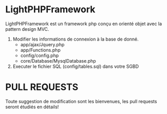 LightPHPFramework
===================

LightPHPFramework est un framework php conçu en orienté objet avec la pattern design MVC.

<ol>
  <li> Modifier les informations de connexion à la base de donné. <br>
    <ul>
      <li>app/ajax/Jquery.php</li>
      <li>app/Functions.php</li>
      <li>config/config.php</li>
      <li>core/Database/MysqlDatabase.php</li>
    </ul>
  </li>
  <li> Executer le fichier SQL (config/tables.sql) dans votre SGBD</li>
</ol>  


PULL REQUESTS
===================

Toute suggestion de modification sont les bienvenues, les pull requests seront étudiés en détails!

